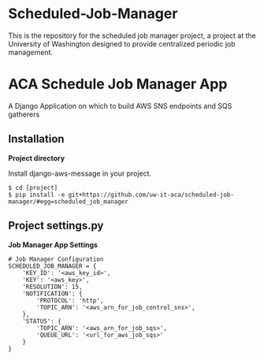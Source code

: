 
# Scheduled-Job-Manager
This is the repository for the scheduled job manager project, a project at the University of Washington designed to provide centralized periodic job management.

ACA Schedule Job Manager App
============================

A Django Application on which to build AWS SNS endpoints and SQS gatherers

Installation
------------

**Project directory**

Install django-aws-message in your project.

    $ cd [project]
    $ pip install -e git+https://github.com/uw-it-aca/scheduled-job-manager/#egg=scheduled_job_manager

Project settings.py
------------------

**Job Manager App Settings**

    # Job Manager Configuration
    SCHEDULED_JOB_MANAGER = {
        'KEY_ID': '<aws_key_id>',
        'KEY': '<aws_key>',
        'RESOLUTION': 15,
        'NOTIFICATION': {
            'PROTOCOL': 'http',
            'TOPIC_ARN': '<aws_arn_for_job_control_sns>',
        },
        'STATUS': {
            'TOPIC_ARN': '<aws_arn_for_job_sqs>',
            'QUEUE_URL': '<url_for_aws_job_sqs>'
        }
    }
